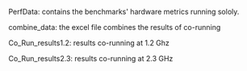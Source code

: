 PerfData: contains the benchmarks' hardware metrics running sololy.

combine_data: the excel file combines the results of co-running

Co_Run_results1.2: results co-running at 1.2 Ghz

Co_Run_results2.3: results co-running at 2.3 GHz